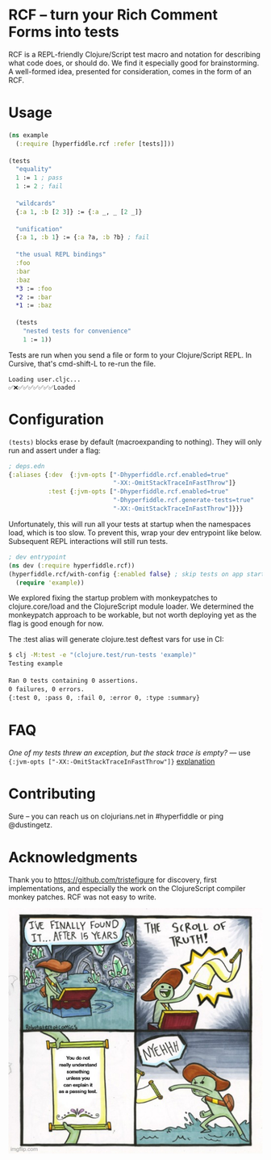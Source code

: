 # RCF – turn your Rich Comment Forms into tests

RCF is a REPL-friendly Clojure/Script test macro and notation for describing what code does, or should do. We find it especially good for brainstorming. A well-formed idea, presented for consideration, comes in the form of an RCF.

# Usage

```clojure
(ns example
  (:require [hyperfiddle.rcf :refer [tests]]))

(tests
  "equality"
  1 := 1 ; pass
  1 := 2 ; fail
  
  "wildcards"
  {:a 1, :b [2 3]} := {:a _, _ [2 _]}

  "unification"
  {:a 1, :b 1} := {:a ?a, :b ?b} ; fail
  
  "the usual REPL bindings"
  :foo
  :bar
  :baz
  *3 := :foo
  *2 := :bar
  *1 := :baz

  (tests 
    "nested tests for convenience"
    1 := 1))
```

Tests are run when you send a file or form to your Clojure/Script REPL. In Cursive, that's cmd-shift-L to re-run the file.

```text
Loading user.cljc... 
✅❌✅✅✅✅✅✅✅Loaded
```

# Configuration

`(tests)` blocks erase by default (macroexpanding to nothing). They will only run and assert under a flag:

```Clojure
; deps.edn
{:aliases {:dev  {:jvm-opts ["-Dhyperfiddle.rcf.enabled=true"
                             "-XX:-OmitStackTraceInFastThrow"]}
           :test {:jvm-opts ["-Dhyperfiddle.rcf.enabled=true"
                             "-Dhyperfiddle.rcf.generate-tests=true"
                             "-XX:-OmitStackTraceInFastThrow"]}}}
```

Unfortunately, this will run all your tests at startup when the namespaces load, which is too slow. To prevent this, wrap your dev entrypoint like below. Subsequent REPL interactions will still run tests.

```Clojure
; dev entrypoint
(ns dev (:require hyperfiddle.rcf))
(hyperfiddle.rcf/with-config {:enabled false} ; skip tests on app startup
  (require 'example))
```

We explored fixing the startup problem with monkeypatches to clojure.core/load and the ClojureScript module loader. We determined the monkeypatch approach to be workable, but not worth deploying yet as the flag is good enough for now.

The :test alias will generate clojure.test deftest vars for use in CI:

```bash
$ clj -M:test -e "(clojure.test/run-tests 'example)"
Testing example

Ran 0 tests containing 0 assertions.
0 failures, 0 errors.
{:test 0, :pass 0, :fail 0, :error 0, :type :summary}
```

# FAQ

*One of my tests threw an exception, but the stack trace is empty?* — use `{:jvm-opts ["-XX:-OmitStackTraceInFastThrow"]}` [explanation](https://web.archive.org/web/20190416091616/http://yellerapp.com/posts/2015-05-11-clojure-no-stacktrace.html)

# Contributing

Sure – you can reach us on clojurians.net in #hyperfiddle or ping @dustingetz.

# Acknowledgments

Thank you to https://github.com/tristefigure for discovery, first implementations, and especially the work on the ClojureScript compiler monkey patches. RCF was not easy to write.

![Scroll Of Truth meme saying "you do not really understand something until you can explain it as a passing test".](./doc/meme.png)
